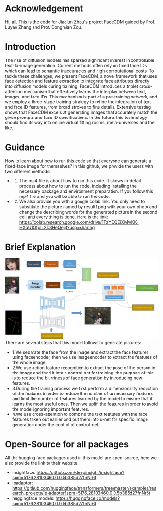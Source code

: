 # Acknowledgement
Hi, all. This is the code for Jiaolun Zhou's project FaceCDM guided by Prof. Luyao Zhang and Prof. Dongmian Zou.

# Introduction
The rise of diffusion models has sparked significant interest in controllable text-to-image generation. Current methods often rely on fixed face IDs, which can lead to semantic inaccuracies and high computational costs. To tackle these challenges, we present FaceCDM, a novel framework that uses face detection and feature extraction to integrate face attributes directly into diffusion models during training. FaceCDM introduces a triplet cross-attention mechanism that effectively learns the interplay between text, images, and face IDs. This mechanism is part of a pre-training network, and we employ a three-stage training strategy to refine the integration of text and face ID features, from broad strokes to fine details. Extensive testing shows that FaceCDM excels at generating images that accurately match the given prompts and face ID specifications. In the future, this technology should find its way into online virtual fitting rooms, meta-universes and the like.

# Guidance
How to learn about how to run this code so that everyone can generate a fixed-face image for themselves? In this github, we provide the users with two different methods:

- 1. The mp4 file is about how to run this code. It shows in-detail process about how to run the code, including installing the necessary package and environment preparation. If you follow this mp4 file and you will be able to run the code.
- 2. We also provide you with a google colab link. You only need to substitute the picture named by result1.png with your own photo and change the describing words for the generated picture in the second cell and every thing is done. Here is the link: https://colab.research.google.com/drive/1TzYDQEiXMwKK-HXqU1OfplL2D3HeQegt?usp=sharing

# Brief Explanation
<img src="Photo.jpg" alt="Structure">
There are several steps that this model follows to generate pictures:

- 1.We separate the face from the image and extract the face features using faceencoder, then we use imageencoder to extract the features of the whole image.
- 2.We use action feature recognition to extract the pose of the person in the image and feed it into a control-net for training, the purpose of this is to reduce the blurriness of face generation by introducing new features.
- 3.During the training process we first perform a dimensionality reduction of the features in order to reduce the number of unnecessary features and limit the number of features learned by the model to ensure that it learns the most useful ones. Then we uplift the features in order to avoid the model ignoring important features.
- 4.We use cross-attention to combine the text features with the face features taken out earlier and put them into u-net for specific image generation under the control of control-net.

# Open-Source for all packages
All the hugging face packages used in this model are open-source, here we also provide the link to their website:

- insightface: https://github.com/deepinsight/insightface?spm=5176.28103460.0.0.5b385d27fnNr6t
- ipadaptor: https://github.com/huggingface/transformers/tree/master/examples/research_projects/ip-adapter?spm=5176.28103460.0.0.5b385d27fnNr6t
- huggingface models: https://huggingface.co/models?spm=5176.28103460.0.0.5b385d27fnNr6t
